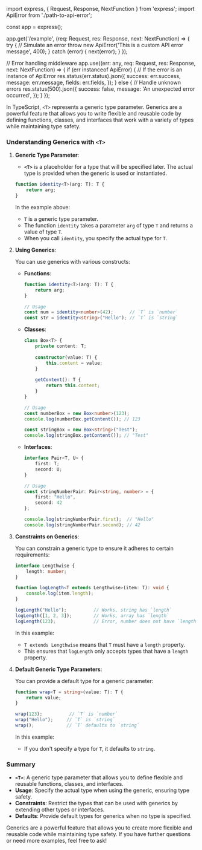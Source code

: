 import express, { Request, Response, NextFunction } from 'express';
import ApiError from './path-to-api-error';

const app = express();

app.get('/example', (req: Request, res: Response, next: NextFunction) => {
    try {
        // Simulate an error
        throw new ApiError('This is a custom API error message', 400);
    } catch (error) {
        next(error);
    }
});


// Error handling middleware
app.use((err: any, req: Request, res: Response, next: NextFunction) => {
    if (err instanceof ApiError) {
        // If the error is an instance of ApiError
        res.status(err.status).json({
            success: err.success,
            message: err.message,
            fields: err.fields,
        });
    } else {
        // Handle unknown errors
        res.status(500).json({
            success: false,
            message: 'An unexpected error occurred',
        });
    }
});


In TypeScript, `<T>` represents a generic type parameter. Generics are a powerful feature that allows you to write flexible and reusable code by defining functions, classes, and interfaces that work with a variety of types while maintaining type safety.

### Understanding Generics with `<T>`

1. **Generic Type Parameter**:
   - **`<T>`** is a placeholder for a type that will be specified later. The actual type is provided when the generic is used or instantiated.

   ```typescript
   function identity<T>(arg: T): T {
       return arg;
   }
   ```

   In the example above:
   - `T` is a generic type parameter.
   - The function `identity` takes a parameter `arg` of type `T` and returns a value of type `T`.
   - When you call `identity`, you specify the actual type for `T`.

2. **Using Generics**:

   You can use generics with various constructs:

   - **Functions**:
     ```typescript
     function identity<T>(arg: T): T {
         return arg;
     }
     
     // Usage
     const num = identity<number>(42);      // `T` is `number`
     const str = identity<string>("Hello"); // `T` is `string`
     ```

   - **Classes**:
     ```typescript
     class Box<T> {
         private content: T;
         
         constructor(value: T) {
             this.content = value;
         }
         
         getContent(): T {
             return this.content;
         }
     }
     
     // Usage
     const numberBox = new Box<number>(123);
     console.log(numberBox.getContent()); // 123
     
     const stringBox = new Box<string>("Test");
     console.log(stringBox.getContent()); // "Test"
     ```

   - **Interfaces**:
     ```typescript
     interface Pair<T, U> {
         first: T;
         second: U;
     }
     
     // Usage
     const stringNumberPair: Pair<string, number> = {
         first: "Hello",
         second: 42
     };
     
     console.log(stringNumberPair.first);  // "Hello"
     console.log(stringNumberPair.second); // 42
     ```

3. **Constraints on Generics**:

   You can constrain a generic type to ensure it adheres to certain requirements:

   ```typescript
   interface Lengthwise {
       length: number;
   }
   
   function logLength<T extends Lengthwise>(item: T): void {
       console.log(item.length);
   }
   
   logLength("Hello");          // Works, string has `length`
   logLength([1, 2, 3]);        // Works, array has `length`
   logLength(123);              // Error, number does not have `length`
   ```

   In this example:
   - `T extends Lengthwise` means that `T` must have a `length` property.
   - This ensures that `logLength` only accepts types that have a `length` property.

4. **Default Generic Type Parameters**:

   You can provide a default type for a generic parameter:

   ```typescript
   function wrap<T = string>(value: T): T {
       return value;
   }
   
   wrap(123);          // `T` is `number`
   wrap("Hello");     // `T` is `string`
   wrap();            // `T` defaults to `string`
   ```

   In this example:
   - If you don't specify a type for `T`, it defaults to `string`.

### Summary

- **`<T>`**: A generic type parameter that allows you to define flexible and reusable functions, classes, and interfaces.
- **Usage**: Specify the actual type when using the generic, ensuring type safety.
- **Constraints**: Restrict the types that can be used with generics by extending other types or interfaces.
- **Defaults**: Provide default types for generics when no type is specified.

Generics are a powerful feature that allows you to create more flexible and reusable code while maintaining type safety. If you have further questions or need more examples, feel free to ask!